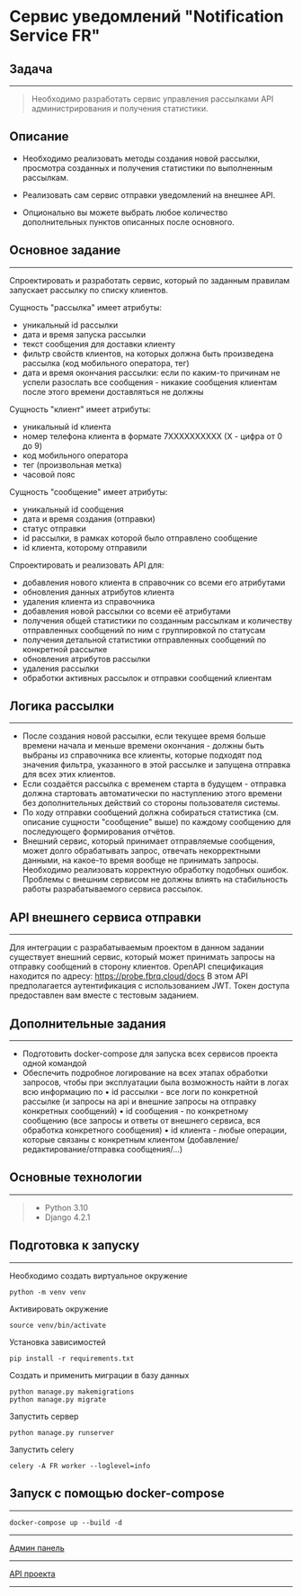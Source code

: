 Сервис уведомлений "Notification Service FR"
============================

Задача
------
---

> Необходимо разработать сервис управления рассылками API администрирования и получения статистики.

Описание
--------

* Необходимо реализовать методы создания новой рассылки, просмотра созданных и получения статистики по выполненным
  рассылкам.

* Реализовать сам сервис отправки уведомлений на внешнее API.

* Опционально вы можете выбрать любое количество дополнительных пунктов описанных после основного.

Основное задание
----------------
---
Спроектировать и разработать сервис, который по заданным правилам запускает рассылку по списку клиентов.

Сущность "рассылка" имеет атрибуты:

* уникальный id рассылки
* дата и время запуска рассылки
* текст сообщения для доставки клиенту
* фильтр свойств клиентов, на которых должна быть произведена рассылка (код мобильного оператора, тег)
* дата и время окончания рассылки: если по каким-то причинам не успели разослать все сообщения - никакие сообщения
  клиентам после этого времени доставляться не должны

Сущность "клиент" имеет атрибуты:

* уникальный id клиента
* номер телефона клиента в формате 7XXXXXXXXXX (X - цифра от 0 до 9)
* код мобильного оператора
* тег (произвольная метка)
* часовой пояс

Сущность "сообщение" имеет атрибуты:

* уникальный id сообщения
* дата и время создания (отправки)
* статус отправки
* id рассылки, в рамках которой было отправлено сообщение
* id клиента, которому отправили

Спроектировать и реализовать API для:

* добавления нового клиента в справочник со всеми его атрибутами
* обновления данных атрибутов клиента
* удаления клиента из справочника
* добавления новой рассылки со всеми её атрибутами
* получения общей статистики по созданным рассылкам и количеству отправленных сообщений по ним с группировкой по
  статусам
* получения детальной статистики отправленных сообщений по конкретной рассылке
* обновления атрибутов рассылки
* удаления рассылки
* обработки активных рассылок и отправки сообщений клиентам

Логика рассылки
---------------
---

* После создания новой рассылки, если текущее время больше времени начала и меньше времени окончания - должны быть
  выбраны из справочника все клиенты, которые подходят под значения фильтра, указанного в этой рассылке и запущена
  отправка для всех этих клиентов.
* Если создаётся рассылка с временем старта в будущем - отправка должна стартовать автоматически по наступлению этого
  времени без дополнительных действий со стороны пользователя системы.
* По ходу отправки сообщений должна собираться статистика (см. описание сущности "сообщение" выше) по каждому сообщению
  для последующего формирования отчётов.
* Внешний сервис, который принимает отправляемые сообщения, может долго обрабатывать запрос, отвечать некорректными
  данными, на какое-то время вообще не принимать запросы. Необходимо реализовать корректную обработку подобных ошибок.
  Проблемы с внешним сервисом не должны влиять на стабильность работы разрабатываемого сервиса рассылок.

API внешнего сервиса отправки
-----------------------------
---
Для интеграции с разрабатываемым проектом в данном задании существует внешний сервис, который может принимать запросы на
отправку сообщений в сторону клиентов.
OpenAPI спецификация находится по адресу: https://probe.fbrq.cloud/docs
В этом API предполагается аутентификация с использованием JWT. Токен доступа предоставлен вам вместе с тестовым
заданием.

Дополнительные задания
----------------------
---
* Подготовить docker-compose для запуска всех сервисов проекта одной командой
* Обеспечить подробное логирование на всех этапах обработки запросов, чтобы при эксплуатации была возможность найти в логах всю информацию по
• id рассылки - все логи по конкретной рассылке (и запросы на api и внешние запросы на отправку конкретных сообщений)
• id сообщения - по конкретному сообщению (все запросы и ответы от внешнего сервиса, вся обработка конкретного сообщения)
• id клиента - любые операции, которые связаны с конкретным клиентом (добавление/редактирование/отправка сообщения/…)

Основные технологии
-------------------
---

> * Python 3.10
> * Django 4.2.1

Подготовка к запуску
--------------------
---
Необходимо создать виртуальное окружение

```
python -m venv venv
```
Активировать окружение

```
source venv/bin/activate
```
Установка зависимостей

```
pip install -r requirements.txt
```

Создать и применить миграции в базу данных

```
python manage.py makemigrations
python manage.py migrate
```

Запустить сервер

```
python manage.py runserver
```

Запустить celery

```
celery -A FR worker --loglevel=info
```

Запуск с помощью docker-compose
-------------------------------
---

~~~
docker-compose up --build -d 
~~~

---

[Админ панель](http://127.0.0.1:8000/admin/)

---

[API проекта](http://0.0.0.0:8000/api/)

---
